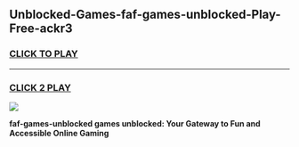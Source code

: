 
## Unblocked-Games-faf-games-unblocked-Play-Free-ackr3
<h3>
<a href="https://premium76.site?title=faf-games-unblocked&ref=18A1">CLICK TO PLAY</a></h3>
<hr>

<h3>
<a href="https://premium76.site?title=faf-games-unblocked&ref=18A1">CLICK 2 PLAY</a>
  
</h3>

<a href="https://premium76.site?title=faf-games-unblocked&ref=18A1"><img src="https://clearcache.store/games.png"></a>


**faf-games-unblocked games unblocked: Your Gateway to Fun and Accessible Online Gaming**
